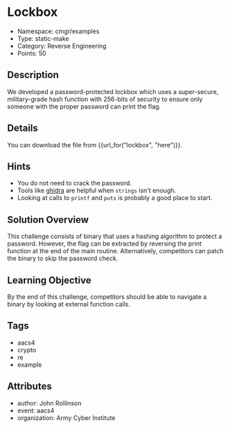 # Lockbox

- Namespace: cmgr/examples
- Type: static-make
- Category: Reverse Engineering
- Points: 50

## Description

We developed a password-protected lockbox which uses a super-secure, military-grade hash function with 256-bits of security to ensure only someone with the proper password can print the flag.

## Details
You can download the file from {{url_for("lockbox", "here")}}.

## Hints

- You do not need to crack the password.
- Tools like [ghidra](https://ghidra-sre.org/) are helpful when `strings` isn't enough.
- Looking at calls to `printf` and `puts` is probably a good place to start.

## Solution Overview

This challenge consists of binary that uses a hashing algorithm to protect a
password.  However, the flag can be extracted by reversing the print function
at the end of the main routine.  Alternatively, competitors can patch the
binary to skip the password check.

## Learning Objective

By the end of this challenge, competitors should be able to navigate a binary
by looking at external function calls.

## Tags

- aacs4
- crypto
- re
- example

## Attributes

- author: John Rollinson
- event: aacs4
- organization: Army Cyber Institute

